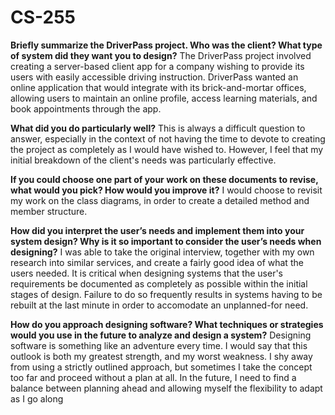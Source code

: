 # CS-255

   **Briefly summarize the DriverPass project. Who was the client? What type of system did they want you to design?**
    The DriverPass project involved creating a server-based client app for a company wishing to provide its users with easily accessible driving instruction. DriverPass wanted an online application that would integrate with its brick-and-mortar offices, allowing users to maintain an online profile, access learning materials, and book appointments through the app.
   
   **What did you do particularly well?**
    This is always a difficult question to answer, especially in the context of not having the time to devote to creating the project as completely as I would have wished to. However, I feel that my initial breakdown of the client's needs was particularly effective.
    
**If you could choose one part of your work on these documents to revise, what would you pick? How would you improve it?**
    I would choose to revisit my work on the class diagrams, in order to create a detailed method and member structure.
    
**How did you interpret the user’s needs and implement them into your system design? Why is it so important to consider the user’s needs when designing?**
    I was able to take the original interview, together with my own research into similar services, and create a fairly good idea of what the users needed. It is critical when designing systems that the user's requirements be documented as completely as possible within the initial stages of design. Failure to do so frequently results in systems having to be rebuilt at the last minute in order to accomodate an unplanned-for need.
    
**How do you approach designing software? What techniques or strategies would you use in the future to analyze and design a system?**
Designing software is something like an adventure every time. I would say that this outlook is both my greatest strength, and my worst weakness. I shy away from using a strictly outlined approach, but sometimes I take the concept too far and proceed without a plan at all. In the future, I need to find a balance between planning ahead and allowing myself the flexibility to adapt as I go along
